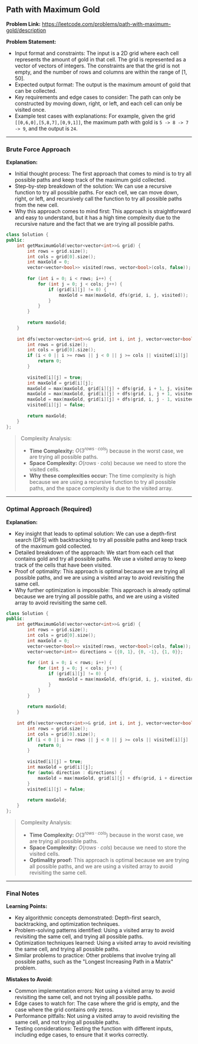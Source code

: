 ## Path with Maximum Gold
**Problem Link:** https://leetcode.com/problems/path-with-maximum-gold/description

**Problem Statement:**
- Input format and constraints: The input is a 2D grid where each cell represents the amount of gold in that cell. The grid is represented as a vector of vectors of integers. The constraints are that the grid is not empty, and the number of rows and columns are within the range of [1, 50].
- Expected output format: The output is the maximum amount of gold that can be collected.
- Key requirements and edge cases to consider: The path can only be constructed by moving down, right, or left, and each cell can only be visited once.
- Example test cases with explanations: For example, given the grid `[[0,6,0],[5,8,7],[0,9,1]]`, the maximum path with gold is `5 -> 8 -> 7 -> 9`, and the output is `24`.

---

### Brute Force Approach

**Explanation:**
- Initial thought process: The first approach that comes to mind is to try all possible paths and keep track of the maximum gold collected.
- Step-by-step breakdown of the solution: We can use a recursive function to try all possible paths. For each cell, we can move down, right, or left, and recursively call the function to try all possible paths from the new cell.
- Why this approach comes to mind first: This approach is straightforward and easy to understand, but it has a high time complexity due to the recursive nature and the fact that we are trying all possible paths.

```cpp
class Solution {
public:
    int getMaximumGold(vector<vector<int>>& grid) {
        int rows = grid.size();
        int cols = grid[0].size();
        int maxGold = 0;
        vector<vector<bool>> visited(rows, vector<bool>(cols, false));
        
        for (int i = 0; i < rows; i++) {
            for (int j = 0; j < cols; j++) {
                if (grid[i][j] != 0) {
                    maxGold = max(maxGold, dfs(grid, i, j, visited));
                }
            }
        }
        
        return maxGold;
    }
    
    int dfs(vector<vector<int>>& grid, int i, int j, vector<vector<bool>>& visited) {
        int rows = grid.size();
        int cols = grid[0].size();
        if (i < 0 || i >= rows || j < 0 || j >= cols || visited[i][j] || grid[i][j] == 0) {
            return 0;
        }
        
        visited[i][j] = true;
        int maxGold = grid[i][j];
        maxGold = max(maxGold, grid[i][j] + dfs(grid, i + 1, j, visited));
        maxGold = max(maxGold, grid[i][j] + dfs(grid, i, j + 1, visited));
        maxGold = max(maxGold, grid[i][j] + dfs(grid, i, j - 1, visited));
        visited[i][j] = false;
        
        return maxGold;
    }
};
```

> Complexity Analysis:
> - **Time Complexity:** $O(3^{rows \cdot cols})$ because in the worst case, we are trying all possible paths.
> - **Space Complexity:** $O(rows \cdot cols)$ because we need to store the visited cells.
> - **Why these complexities occur:** The time complexity is high because we are using a recursive function to try all possible paths, and the space complexity is due to the visited array.

---

### Optimal Approach (Required)

**Explanation:**
- Key insight that leads to optimal solution: We can use a depth-first search (DFS) with backtracking to try all possible paths and keep track of the maximum gold collected.
- Detailed breakdown of the approach: We start from each cell that contains gold and try all possible paths. We use a visited array to keep track of the cells that have been visited.
- Proof of optimality: This approach is optimal because we are trying all possible paths, and we are using a visited array to avoid revisiting the same cell.
- Why further optimization is impossible: This approach is already optimal because we are trying all possible paths, and we are using a visited array to avoid revisiting the same cell.

```cpp
class Solution {
public:
    int getMaximumGold(vector<vector<int>>& grid) {
        int rows = grid.size();
        int cols = grid[0].size();
        int maxGold = 0;
        vector<vector<bool>> visited(rows, vector<bool>(cols, false));
        vector<vector<int>> directions = {{0, 1}, {0, -1}, {1, 0}};
        
        for (int i = 0; i < rows; i++) {
            for (int j = 0; j < cols; j++) {
                if (grid[i][j] != 0) {
                    maxGold = max(maxGold, dfs(grid, i, j, visited, directions));
                }
            }
        }
        
        return maxGold;
    }
    
    int dfs(vector<vector<int>>& grid, int i, int j, vector<vector<bool>>& visited, vector<vector<int>>& directions) {
        int rows = grid.size();
        int cols = grid[0].size();
        if (i < 0 || i >= rows || j < 0 || j >= cols || visited[i][j] || grid[i][j] == 0) {
            return 0;
        }
        
        visited[i][j] = true;
        int maxGold = grid[i][j];
        for (auto& direction : directions) {
            maxGold = max(maxGold, grid[i][j] + dfs(grid, i + direction[0], j + direction[1], visited, directions));
        }
        visited[i][j] = false;
        
        return maxGold;
    }
};
```

> Complexity Analysis:
> - **Time Complexity:** $O(3^{rows \cdot cols})$ because in the worst case, we are trying all possible paths.
> - **Space Complexity:** $O(rows \cdot cols)$ because we need to store the visited cells.
> - **Optimality proof:** This approach is optimal because we are trying all possible paths, and we are using a visited array to avoid revisiting the same cell.

---

### Final Notes

**Learning Points:**
- Key algorithmic concepts demonstrated: Depth-first search, backtracking, and optimization techniques.
- Problem-solving patterns identified: Using a visited array to avoid revisiting the same cell, and trying all possible paths.
- Optimization techniques learned: Using a visited array to avoid revisiting the same cell, and trying all possible paths.
- Similar problems to practice: Other problems that involve trying all possible paths, such as the "Longest Increasing Path in a Matrix" problem.

**Mistakes to Avoid:**
- Common implementation errors: Not using a visited array to avoid revisiting the same cell, and not trying all possible paths.
- Edge cases to watch for: The case where the grid is empty, and the case where the grid contains only zeros.
- Performance pitfalls: Not using a visited array to avoid revisiting the same cell, and not trying all possible paths.
- Testing considerations: Testing the function with different inputs, including edge cases, to ensure that it works correctly.